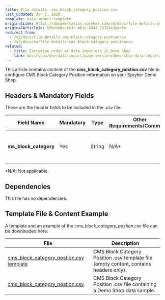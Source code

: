 ```yaml
---
title: File details- cms_block_category_postion.csv
last_updated: Jun 1, 2020
template: data-import-template
originalLink: https://documentation.spryker.com/v5/docs/file-details-cms-block-category-postioncsv
originalArticleId: 50b3e68a-6e3c-481c-8047-73783e3eabfe
redirect_from:
  - /v5/docs/file-details-cms-block-category-postioncsv
  - /v5/docs/en/file-details-cms-block-category-postioncsv
related:
  - title: Execution order of data importers in Demo Shop
    link: docs/scos/dev/data-import/page.version/demo-shop-data-import/execution-order-of-data-importers-in-demo-shop.html
---
```


This article contains content of the **cms_block_category_postion.csv** file to configure CMS Block Category Position information on your Spryker Demo Shop.

## Headers & Mandatory Fields 
These are the header fields to be included in the .csv file:

| Field Name | Mandatory | Type | Other Requirements/Comments | Description |
| --- | --- | --- | --- | --- |
| **ms_block_category** | Yes | String |N/A* |Name of the CMS block category position.  |

*N/A: Not applicable.

## Dependencies

This file has no dependencies.

## Template File & Content Example
A template and an example of the *cms_block_category_postion.csv*  file can be downloaded here:

| File | Description |
| --- | --- |
| [cms_block_category_postion.csv template](https://spryker.s3.eu-central-1.amazonaws.com/docs/Developer+Guide/Back-End/Data+Manipulation/Data+Ingestion/Data+Import/Data+Import+Categories/Content+Management/cms_block_category_position_template.csv) | CMS Block Category Position .csv template file (empty content, contains headers only). |
| [cms_block_category_postion.csv](https://spryker.s3.eu-central-1.amazonaws.com/docs/Developer+Guide/Back-End/Data+Manipulation/Data+Ingestion/Data+Import/Data+Import+Categories/Content+Management/cms_block_category_position.csv) | CMS Block Category Position .csv file containing a Demo Shop data sample. |
